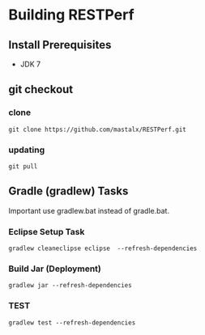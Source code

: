 Building RESTPerf
========================

Install Prerequisites
---------------------

* JDK 7


git checkout
------------
### clone

`git clone https://github.com/mastalx/RESTPerf.git`


### updating

`git pull `


Gradle (gradlew) Tasks
---------------------

Important use gradlew.bat instead of gradle.bat.

### Eclipse Setup Task

`gradlew cleaneclipse eclipse  --refresh-dependencies`

### Build Jar (Deployment)

`gradlew jar --refresh-dependencies`


### TEST

`gradlew test --refresh-dependencies`

